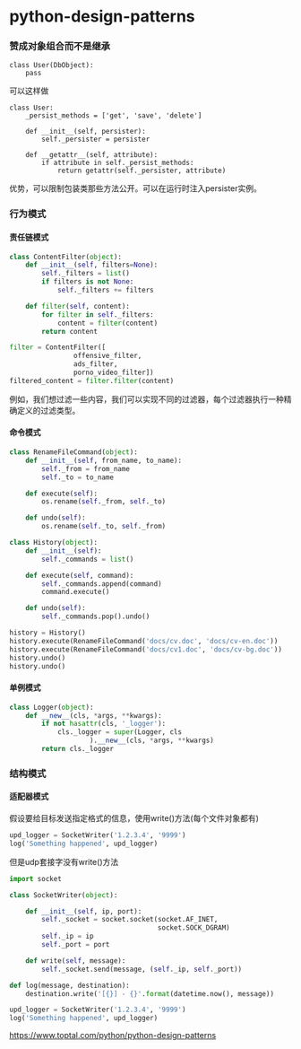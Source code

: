 # python-design-patterns

### 赞成对象组合而不是继承

```
class User(DbObject):
    pass
```

可以这样做

```
class User:
    _persist_methods = ['get', 'save', 'delete']

    def __init__(self, persister):
        self._persister = persister

    def __getattr__(self, attribute):
        if attribute in self._persist_methods:
            return getattr(self._persister, attribute)
```

优势，可以限制包装类那些方法公开。可以在运行时注入persister实例。

### 行为模式

#### 责任链模式

```python
class ContentFilter(object):
    def __init__(self, filters=None):
        self._filters = list()
        if filters is not None:
            self._filters += filters

    def filter(self, content):
        for filter in self._filters:
            content = filter(content)
        return content

filter = ContentFilter([
                offensive_filter,
                ads_filter,
                porno_video_filter])
filtered_content = filter.filter(content)
```

例如，我们想过滤一些内容，我们可以实现不同的过滤器，每个过滤器执行一种精确定义的过滤类型。

#### 命令模式

```python
class RenameFileCommand(object):
    def __init__(self, from_name, to_name):
        self._from = from_name
        self._to = to_name

    def execute(self):
        os.rename(self._from, self._to)

    def undo(self):
        os.rename(self._to, self._from)

class History(object):
    def __init__(self):
        self._commands = list()

    def execute(self, command):
        self._commands.append(command)
        command.execute()

    def undo(self):
        self._commands.pop().undo()

history = History()
history.execute(RenameFileCommand('docs/cv.doc', 'docs/cv-en.doc'))
history.execute(RenameFileCommand('docs/cv1.doc', 'docs/cv-bg.doc'))
history.undo()
history.undo()
```

#### 单例模式

```python
class Logger(object):
    def __new__(cls, *args, **kwargs):
        if not hasattr(cls, '_logger'):
            cls._logger = super(Logger, cls
                    ).__new__(cls, *args, **kwargs)
        return cls._logger
```

### 结构模式

#### 适配器模式

假设要给目标发送指定格式的信息，使用write()方法(每个文件对象都有)

```python
upd_logger = SocketWriter('1.2.3.4', '9999')
log('Something happened', upd_logger)
```

但是udp套接字没有write()方法

```python
import socket

class SocketWriter(object):

    def __init__(self, ip, port):
        self._socket = socket.socket(socket.AF_INET,
                                     socket.SOCK_DGRAM)
        self._ip = ip
        self._port = port

    def write(self, message):
        self._socket.send(message, (self._ip, self._port))

def log(message, destination):
    destination.write('[{}] - {}'.format(datetime.now(), message))

upd_logger = SocketWriter('1.2.3.4', '9999')
log('Something happened', upd_logger)
```

https://www.toptal.com/python/python-design-patterns


